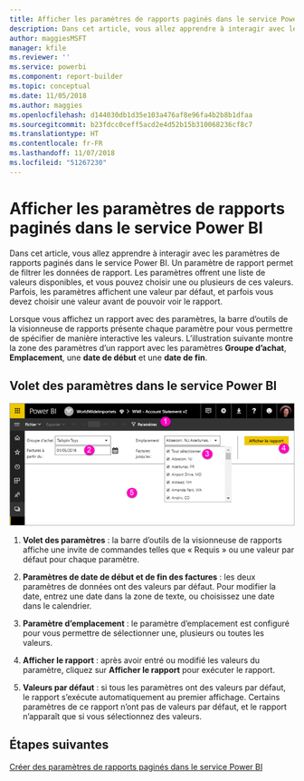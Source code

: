 ```yaml
---
title: Afficher les paramètres de rapports paginés dans le service Power BI | Microsoft Docs
description: Dans cet article, vous allez apprendre à interagir avec les paramètres de rapports paginés dans le service Power BI.
author: maggiesMSFT
manager: kfile
ms.reviewer: ''
ms.service: powerbi
ms.component: report-builder
ms.topic: conceptual
ms.date: 11/05/2018
ms.author: maggies
ms.openlocfilehash: d144030db1d35e103a476af8e96fa4b2b8b1dfaa
ms.sourcegitcommit: b23fdcc0ceff5acd2e4d52b15b310068236cf8c7
ms.translationtype: HT
ms.contentlocale: fr-FR
ms.lasthandoff: 11/07/2018
ms.locfileid: "51267230"
---
```

# <a name="view-parameters-for-paginated-reports-in-the-power-bi-service"></a>Afficher les paramètres de rapports paginés dans le service Power BI

Dans cet article, vous allez apprendre à interagir avec les paramètres de rapports paginés dans le service Power BI.  Un paramètre de rapport permet de filtrer les données de rapport. Les paramètres offrent une liste de valeurs disponibles, et vous pouvez choisir une ou plusieurs de ces valeurs. Parfois, les paramètres affichent une valeur par défaut, et parfois vous devez choisir une valeur avant de pouvoir voir le rapport.  

Lorsque vous affichez un rapport avec des paramètres, la barre d’outils de la visionneuse de rapports présente chaque paramètre pour vous permettre de spécifier de manière interactive les valeurs. L’illustration suivante montre la zone des paramètres d’un rapport avec les paramètres **Groupe d’achat**, **Emplacement**, une **date de début** et une **date de fin**.  

## <a name="parameters-pane-in-the-power-bi-service"></a>Volet des paramètres dans le service Power BI

![Afficher un rapport paginé avec des paramètres](media/paginated-reports-view-parameters/power-bi-paginated-view-parameters.png)
  
1.  **Volet des paramètres** : la barre d’outils de la visionneuse de rapports affiche une invite de commandes telles que « Requis » ou une valeur par défaut pour chaque paramètre.    
  
2.  **Paramètres de date de début et de fin des factures** : les deux paramètres de données ont des valeurs par défaut. Pour modifier la date, entrez une date dans la zone de texte, ou choisissez une date dans le calendrier.  
  
3.  **Paramètre d’emplacement** : le paramètre d’emplacement est configuré pour vous permettre de sélectionner une, plusieurs ou toutes les valeurs. 
  
4.  **Afficher le rapport** : après avoir entré ou modifié les valeurs du paramètre, cliquez sur **Afficher le rapport** pour exécuter le rapport. 

5. **Valeurs par défaut** : si tous les paramètres ont des valeurs par défaut, le rapport s’exécute automatiquement au premier affichage. Certains paramètres de ce rapport n’ont pas de valeurs par défaut, et le rapport n’apparaît que si vous sélectionnez des valeurs.  

## <a name="next-steps"></a>Étapes suivantes

[Créer des paramètres de rapports paginés dans le service Power BI](paginated-reports-parameters.md)
